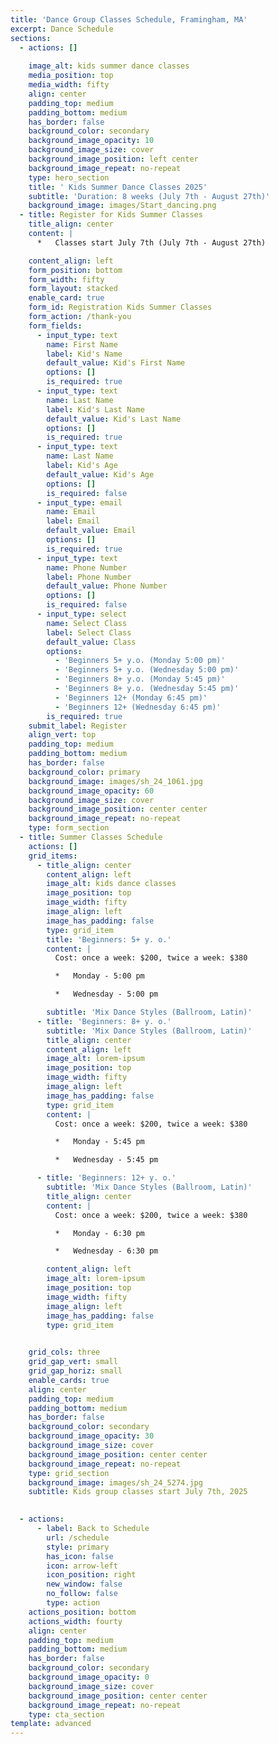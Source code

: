 ```yaml
---
title: 'Dance Group Classes Schedule, Framingham, MA'
excerpt: Dance Schedule
sections:
  - actions: []
      
    image_alt: kids summer dance classes
    media_position: top
    media_width: fifty
    align: center
    padding_top: medium
    padding_bottom: medium
    has_border: false
    background_color: secondary
    background_image_opacity: 10
    background_image_size: cover
    background_image_position: left center
    background_image_repeat: no-repeat
    type: hero_section
    title: ' Kids Summer Dance Classes 2025'
    subtitle: 'Duration: 8 weeks (July 7th - August 27th)'
    background_image: images/Start_dancing.png
  - title: Register for Kids Summer Classes
    title_align: center
    content: |
      *   Classes start July 7th (July 7th - August 27th)

    content_align: left
    form_position: bottom
    form_width: fifty
    form_layout: stacked
    enable_card: true
    form_id: Registration Kids Summer Classes
    form_action: /thank-you
    form_fields:
      - input_type: text
        name: First Name
        label: Kid's Name
        default_value: Kid's First Name
        options: []
        is_required: true
      - input_type: text
        name: Last Name
        label: Kid's Last Name
        default_value: Kid's Last Name
        options: []
        is_required: true
      - input_type: text
        name: Last Name
        label: Kid's Age
        default_value: Kid's Age
        options: []
        is_required: false       
      - input_type: email
        name: Email
        label: Email
        default_value: Email
        options: []
        is_required: true
      - input_type: text
        name: Phone Number
        label: Phone Number
        default_value: Phone Number
        options: []
        is_required: false
      - input_type: select
        name: Select Class
        label: Select Class
        default_value: Class
        options:
          - 'Beginners 5+ y.o. (Monday 5:00 pm)'
          - 'Beginners 5+ y.o. (Wednesday 5:00 pm)'
          - 'Beginners 8+ y.o. (Monday 5:45 pm)'
          - 'Beginners 8+ y.o. (Wednesday 5:45 pm)'
          - 'Beginners 12+ (Monday 6:45 pm)'
          - 'Beginners 12+ (Wednesday 6:45 pm)'
        is_required: true
    submit_label: Register
    align_vert: top
    padding_top: medium
    padding_bottom: medium
    has_border: false
    background_color: primary
    background_image: images/sh_24_1061.jpg
    background_image_opacity: 60
    background_image_size: cover
    background_image_position: center center
    background_image_repeat: no-repeat
    type: form_section    
  - title: Summer Classes Schedule
    actions: []
    grid_items:
      - title_align: center
        content_align: left
        image_alt: kids dance classes
        image_position: top
        image_width: fifty
        image_align: left
        image_has_padding: false
        type: grid_item
        title: 'Beginners: 5+ y. o.'
        content: |
          Cost: once a week: $200, twice a week: $380

          *   Monday - 5:00 pm

          *   Wednesday - 5:00 pm

        subtitle: 'Mix Dance Styles (Ballroom, Latin)'
      - title: 'Beginners: 8+ y. o.'
        subtitle: 'Mix Dance Styles (Ballroom, Latin)'
        title_align: center
        content_align: left
        image_alt: lorem-ipsum
        image_position: top
        image_width: fifty
        image_align: left
        image_has_padding: false
        type: grid_item
        content: |
          Cost: once a week: $200, twice a week: $380     

          *   Monday - 5:45 pm

          *   Wednesday - 5:45 pm

      - title: 'Beginners: 12+ y. o.'
        subtitle: 'Mix Dance Styles (Ballroom, Latin)'
        title_align: center
        content: |
          Cost: once a week: $200, twice a week: $380

          *   Monday - 6:30 pm

          *   Wednesday - 6:30 pm

        content_align: left
        image_alt: lorem-ipsum
        image_position: top
        image_width: fifty
        image_align: left
        image_has_padding: false
        type: grid_item
     

    grid_cols: three
    grid_gap_vert: small
    grid_gap_horiz: small
    enable_cards: true
    align: center
    padding_top: medium
    padding_bottom: medium
    has_border: false
    background_color: secondary
    background_image_opacity: 30
    background_image_size: cover
    background_image_position: center center
    background_image_repeat: no-repeat
    type: grid_section
    background_image: images/sh_24_5274.jpg
    subtitle: Kids group classes start July 7th, 2025
    

  - actions:
      - label: Back to Schedule
        url: /schedule
        style: primary
        has_icon: false
        icon: arrow-left
        icon_position: right
        new_window: false
        no_follow: false
        type: action
    actions_position: bottom
    actions_width: fourty
    align: center
    padding_top: medium
    padding_bottom: medium
    has_border: false
    background_color: secondary
    background_image_opacity: 0
    background_image_size: cover
    background_image_position: center center
    background_image_repeat: no-repeat
    type: cta_section
template: advanced
---
```

